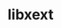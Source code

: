---
title: "libxext"
layout: cache
categories: [package, develop-2024-10-06]
meta: {"versions": ["1.3.6"], "compilers": ["gcc@=11.1.0", "gcc@=11.4.0", "gcc@=13.2.0", "gcc@=9.4.0", "oneapi@=2024.2.1"], "oss": ["ubuntu20.04", "ubuntu22.04", "ubuntu24.04"], "platforms": ["linux"], "targets": ["neoverse_v1", "ppc64le", "x86_64_v3"], "stacks": ["data-vis-sdk", "e4s", "e4s-neoverse_v1", "e4s-oneapi", "e4s-power", "e4s-rocm-external", "ml-linux-x86_64-rocm", "root"], "num_specs": 9, "num_specs_by_stack": {"e4s-power": 1, "root": 9, "data-vis-sdk": 2, "e4s-neoverse_v1": 1, "e4s": 2, "e4s-rocm-external": 1, "e4s-oneapi": 1, "ml-linux-x86_64-rocm": 1}}
spec_details: [{"hash": "utd5757rvc3eful7f7jqp3x2nqn7rm2y", "compiler": "gcc@=9.4.0", "versions": ["1.3.6"], "os": "ubuntu20.04", "platform": "linux", "target": "ppc64le", "variants": ["build_system=autotools"], "stacks": ["e4s-power", "root"], "size": "-", "tarball": "https://binaries.spack.io/develop-2024-10-06/build_cache/linux-ubuntu20.04-ppc64le/gcc-9.4.0/libxext-1.3.6/linux-ubuntu20.04-ppc64le-gcc-9.4.0-libxext-1.3.6-utd5757rvc3eful7f7jqp3x2nqn7rm2y.spack"}, {"hash": "tnz23bhmsbpsfdqsc7yq7rmzsqdkbtxe", "compiler": "gcc@=11.1.0", "versions": ["1.3.6"], "os": "ubuntu20.04", "platform": "linux", "target": "x86_64_v3", "variants": ["build_system=autotools"], "stacks": ["data-vis-sdk", "root"], "size": "-", "tarball": "https://binaries.spack.io/develop-2024-10-06/build_cache/linux-ubuntu20.04-x86_64_v3/gcc-11.1.0/libxext-1.3.6/linux-ubuntu20.04-x86_64_v3-gcc-11.1.0-libxext-1.3.6-tnz23bhmsbpsfdqsc7yq7rmzsqdkbtxe.spack"}, {"hash": "bvcuhg7ej2dywt4qn4xby7vfn4abpeuo", "compiler": "gcc@=11.1.0", "versions": ["1.3.6"], "os": "ubuntu20.04", "platform": "linux", "target": "x86_64_v3", "variants": ["build_system=autotools"], "stacks": ["data-vis-sdk", "root"], "size": "-", "tarball": "https://binaries.spack.io/develop-2024-10-06/build_cache/linux-ubuntu20.04-x86_64_v3/gcc-11.1.0/libxext-1.3.6/linux-ubuntu20.04-x86_64_v3-gcc-11.1.0-libxext-1.3.6-bvcuhg7ej2dywt4qn4xby7vfn4abpeuo.spack"}, {"hash": "pwr6x57ccoegrp5yz22jfie6icnyb53v", "compiler": "gcc@=11.4.0", "versions": ["1.3.6"], "os": "ubuntu22.04", "platform": "linux", "target": "neoverse_v1", "variants": ["build_system=autotools"], "stacks": ["root", "e4s-neoverse_v1"], "size": "-", "tarball": "https://binaries.spack.io/develop-2024-10-06/build_cache/linux-ubuntu22.04-neoverse_v1/gcc-11.4.0/libxext-1.3.6/linux-ubuntu22.04-neoverse_v1-gcc-11.4.0-libxext-1.3.6-pwr6x57ccoegrp5yz22jfie6icnyb53v.spack"}, {"hash": "5iykf64yqkomuqz7mcg3ahi5wsxiiw4g", "compiler": "gcc@=11.4.0", "versions": ["1.3.6"], "os": "ubuntu22.04", "platform": "linux", "target": "x86_64_v3", "variants": ["build_system=autotools"], "stacks": ["e4s", "root"], "size": "-", "tarball": "https://binaries.spack.io/develop-2024-10-06/build_cache/linux-ubuntu22.04-x86_64_v3/gcc-11.4.0/libxext-1.3.6/linux-ubuntu22.04-x86_64_v3-gcc-11.4.0-libxext-1.3.6-5iykf64yqkomuqz7mcg3ahi5wsxiiw4g.spack"}, {"hash": "sw7ka4nrlky4skl4wtfn7uzaxlxxdpfg", "compiler": "gcc@=11.4.0", "versions": ["1.3.6"], "os": "ubuntu22.04", "platform": "linux", "target": "x86_64_v3", "variants": ["build_system=autotools"], "stacks": ["e4s-rocm-external", "root"], "size": "-", "tarball": "https://binaries.spack.io/develop-2024-10-06/build_cache/linux-ubuntu22.04-x86_64_v3/gcc-11.4.0/libxext-1.3.6/linux-ubuntu22.04-x86_64_v3-gcc-11.4.0-libxext-1.3.6-sw7ka4nrlky4skl4wtfn7uzaxlxxdpfg.spack"}, {"hash": "o2uhptphga6kvczutkbxinv74i545dce", "compiler": "gcc@=11.4.0", "versions": ["1.3.6"], "os": "ubuntu22.04", "platform": "linux", "target": "x86_64_v3", "variants": ["build_system=autotools"], "stacks": ["e4s", "root"], "size": "-", "tarball": "https://binaries.spack.io/develop-2024-10-06/build_cache/linux-ubuntu22.04-x86_64_v3/gcc-11.4.0/libxext-1.3.6/linux-ubuntu22.04-x86_64_v3-gcc-11.4.0-libxext-1.3.6-o2uhptphga6kvczutkbxinv74i545dce.spack"}, {"hash": "5lcjij2zqr4gvkjne3faoz6de3cpijst", "compiler": "oneapi@=2024.2.1", "versions": ["1.3.6"], "os": "ubuntu22.04", "platform": "linux", "target": "x86_64_v3", "variants": ["build_system=autotools"], "stacks": ["root", "e4s-oneapi"], "size": "-", "tarball": "https://binaries.spack.io/develop-2024-10-06/build_cache/linux-ubuntu22.04-x86_64_v3/oneapi-2024.2.1/libxext-1.3.6/linux-ubuntu22.04-x86_64_v3-oneapi-2024.2.1-libxext-1.3.6-5lcjij2zqr4gvkjne3faoz6de3cpijst.spack"}, {"hash": "4u5kch3t3cjva4vg4zptdpmrolcjuhve", "compiler": "gcc@=13.2.0", "versions": ["1.3.6"], "os": "ubuntu24.04", "platform": "linux", "target": "x86_64_v3", "variants": ["build_system=autotools"], "stacks": ["root", "ml-linux-x86_64-rocm"], "size": "-", "tarball": "https://binaries.spack.io/develop-2024-10-06/build_cache/linux-ubuntu24.04-x86_64_v3/gcc-13.2.0/libxext-1.3.6/linux-ubuntu24.04-x86_64_v3-gcc-13.2.0-libxext-1.3.6-4u5kch3t3cjva4vg4zptdpmrolcjuhve.spack"}]
---